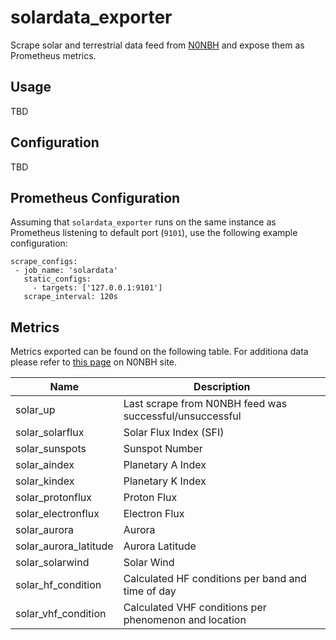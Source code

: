 # solardata_exporter

Scrape solar and terrestrial data feed from [N0NBH](https://hamqsl.com/) and expose them as Prometheus metrics.

## Usage

TBD

## Configuration

TBD

## Prometheus Configuration

Assuming that `solardata_exporter` runs on the same instance as Prometheus listening to default port (`9101`), use the following example configuration:
```
scrape_configs:
 - job_name: 'solardata'
   static_configs:
     - targets: ['127.0.0.1:9101']
   scrape_interval: 120s
```

## Metrics

Metrics exported can be found on the following table. For additiona data please refer to 
[this page](https://www.hamqsl.com/solar2.html#usingdata) on N0NBH site.

| Name                  | Description                                                                                                  |
| ------                | -----------                                                                                                  |
| solar_up              | Last scrape from N0NBH feed was successful/unsuccessful                                                      |
| solar_solarflux       | Solar Flux Index (SFI)                                                                                       |
| solar_sunspots        | Sunspot Number                                                                                               |
| solar_aindex          | Planetary A Index                                                                                            |
| solar_kindex          | Planetary K Index                                                                                            |
| solar_protonflux      | Proton Flux                                                                                                  |
| solar_electronflux    | Electron Flux                                                                                                |
| solar_aurora          | Aurora                                                                                                       |
| solar_aurora_latitude | Aurora Latitude                                                                                              |
| solar_solarwind       | Solar Wind                                                                                                   |
| solar_hf_condition    | Calculated HF conditions per band and time of day                                                            |
| solar_vhf_condition   | Calculated VHF conditions per phenomenon and location                                                        | 



